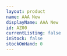 ```yaml
---
layout: product
name: AAA New
displayName: AAA New
id: AZ00
currentListing: false
inStock: false
stockOnHand: 0
---
```


